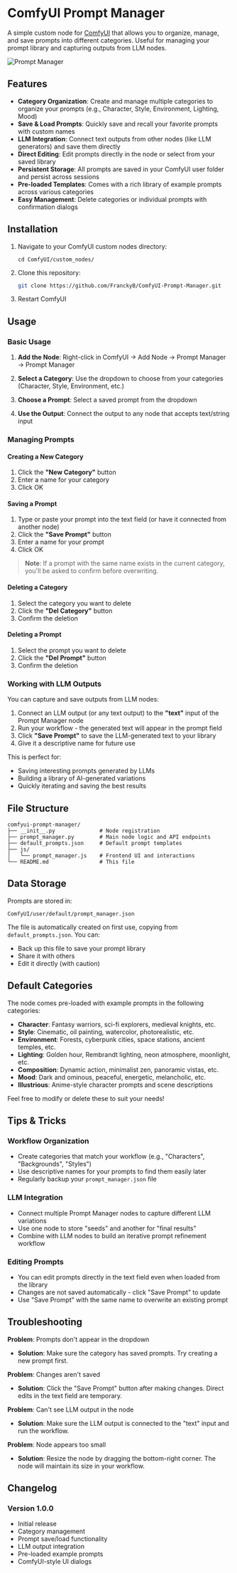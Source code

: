 # ComfyUI Prompt Manager

A simple custom node for [ComfyUI](https://github.com/comfyanonymous/ComfyUI) that allows you to organize, manage, and save prompts into different categories. Useful for managing your prompt library and capturing outputs from LLM nodes.

![Prompt Manager](docs/prompt_manager.png)

## Features

- **Category Organization**: Create and manage multiple categories to organize your prompts (e.g., Character, Style, Environment, Lighting, Mood)
- **Save & Load Prompts**: Quickly save and recall your favorite prompts with custom names
- **LLM Integration**: Connect text outputs from other nodes (like LLM generators) and save them directly
- **Direct Editing**: Edit prompts directly in the node or select from your saved library
- **Persistent Storage**: All prompts are saved in your ComfyUI user folder and persist across sessions
- **Pre-loaded Templates**: Comes with a rich library of example prompts across various categories
- **Easy Management**: Delete categories or individual prompts with confirmation dialogs

## Installation

1. Navigate to your ComfyUI custom nodes directory:
   ```
   cd ComfyUI/custom_nodes/
   ```

2. Clone this repository:
   ```bash
   git clone https://github.com/FranckyB/ComfyUI-Prompt-Manager.git
   ```

3. Restart ComfyUI

## Usage

### Basic Usage

1. **Add the Node**: Right-click in ComfyUI → Add Node → Prompt Manager → Prompt Manager

2. **Select a Category**: Use the dropdown to choose from your categories (Character, Style, Environment, etc.)

3. **Choose a Prompt**: Select a saved prompt from the dropdown

4. **Use the Output**: Connect the output to any node that accepts text/string input

### Managing Prompts

#### Creating a New Category
1. Click the **"New Category"** button
2. Enter a name for your category
3. Click OK

#### Saving a Prompt
1. Type or paste your prompt into the text field (or have it connected from another node)
2. Click the **"Save Prompt"** button
3. Enter a name for your prompt
4. Click OK

> **Note**: If a prompt with the same name exists in the current category, you'll be asked to confirm before overwriting.

#### Deleting a Category
1. Select the category you want to delete
2. Click the **"Del Category"** button
3. Confirm the deletion

#### Deleting a Prompt
1. Select the prompt you want to delete
2. Click the **"Del Prompt"** button
3. Confirm the deletion

### Working with LLM Outputs

You can capture and save outputs from LLM nodes:

1. Connect an LLM output (or any text output) to the **"text"** input of the Prompt Manager node
2. Run your workflow - the generated text will appear in the prompt field
3. Click **"Save Prompt"** to save the LLM-generated text to your library
4. Give it a descriptive name for future use

This is perfect for:
- Saving interesting prompts generated by LLMs
- Building a library of AI-generated variations
- Quickly iterating and saving the best results

## File Structure

```
comfyui-prompt-manager/
├── __init__.py              # Node registration
├── prompt_manager.py        # Main node logic and API endpoints
├── default_prompts.json     # Default prompt templates
├── js/
│   └── prompt_manager.js    # Frontend UI and interactions
└── README.md                # This file
```

## Data Storage

Prompts are stored in:
```
ComfyUI/user/default/prompt_manager.json
```

The file is automatically created on first use, copying from `default_prompts.json`. You can:
- Back up this file to save your prompt library
- Share it with others
- Edit it directly (with caution)

## Default Categories

The node comes pre-loaded with example prompts in the following categories:

- **Character**: Fantasy warriors, sci-fi explorers, medieval knights, etc.
- **Style**: Cinematic, oil painting, watercolor, photorealistic, etc.
- **Environment**: Forests, cyberpunk cities, space stations, ancient temples, etc.
- **Lighting**: Golden hour, Rembrandt lighting, neon atmosphere, moonlight, etc.
- **Composition**: Dynamic action, minimalist zen, panoramic vistas, etc.
- **Mood**: Dark and ominous, peaceful, energetic, melancholic, etc.
- **Illustrious**: Anime-style character prompts and scene descriptions

Feel free to modify or delete these to suit your needs!

## Tips & Tricks

### Workflow Organization
- Create categories that match your workflow (e.g., "Characters", "Backgrounds", "Styles")
- Use descriptive names for your prompts to find them easily later
- Regularly backup your `prompt_manager.json` file

### LLM Integration
- Connect multiple Prompt Manager nodes to capture different LLM variations
- Use one node to store "seeds" and another for "final results"
- Combine with LLM nodes to build an iterative prompt refinement workflow

### Editing Prompts
- You can edit prompts directly in the text field even when loaded from the library
- Changes are not saved automatically - click "Save Prompt" to update
- Use "Save Prompt" with the same name to overwrite an existing prompt

## Troubleshooting

**Problem**: Prompts don't appear in the dropdown
- **Solution**: Make sure the category has saved prompts. Try creating a new prompt first.

**Problem**: Changes aren't saved
- **Solution**: Click the "Save Prompt" button after making changes. Direct edits in the text field are temporary.

**Problem**: Can't see LLM output in the node
- **Solution**: Make sure the LLM output is connected to the "text" input and run the workflow.

**Problem**: Node appears too small
- **Solution**: Resize the node by dragging the bottom-right corner. The node will maintain its size in your workflow.

## Changelog

### Version 1.0.0
- Initial release
- Category management
- Prompt save/load functionality
- LLM output integration
- Pre-loaded example prompts
- ComfyUI-style UI dialogs
